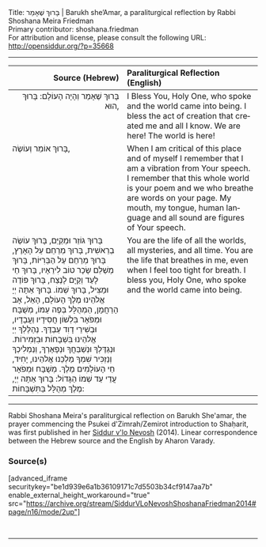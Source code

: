 <html>
<head></head>
<body>
Title: בָּרוּךְ שֶׁאָמַר | Barukh she’Amar, a paraliturgical reflection by Rabbi Shoshana Meira Friedman<br />
Primary contributor: shoshana.friedman<br />
For attribution and license, please consult the following URL: <a href="http://opensiddur.org/?p=35668">http://opensiddur.org/?p=35668</a>
<p />
<hr />

<table style="margin-left: auto;margin-right: auto;" class="draggable">
<thead><tr><th id="x" style="text-align: right;">Source (Hebrew)</th><th style="text-align: left;">Paraliturgical Reflection (English)</th></tr></thead>
<tbody>
<tr><td style="vertical-align:top;" width="46%">
<div class="liturgy" lang="he" style="text-align: right;">
בָּרוּךְ שֶׁאָמַר וְהָיָה הָעוֹלָם: 
בָּרוּךְ הוּא, 
</span></div></td>
 
<td style="vertical-align:top;">
<div class="english" lang="en">
I Bless You, Holy One, who spoke and the world came into being.
I bless the act of creation that created me and all I know.
We are here!  The world is here!  
</div></td></tr>


<tr><td style="vertical-align:top;">
<div class="liturgy" lang="he">
בָּרוּךְ אוֹמֵר וְעוֹשֶׂה, 
</span></div></td>
 
<td style="vertical-align:top;">
<div class="english" lang="en">
When I am critical of this place and of myself
I remember that I am a vibration from Your speech.
I remember that this whole world is your poem
and we who breathe are words on your page.
My mouth, my tongue, human language and all sound
are figures of Your speech.
</div></td></tr>


<tr><td style="vertical-align:top;">
<div class="liturgy" lang="he">
בָּרוּךְ גּוֹזֵר וּמְקַיֵּם, בָּרוּךְ עוֹשֶׂה בְרֵאשִׁית, בָּרוּךְ מְרַחֵם עַל הָאָרֶץ, בָּרוּךְ מְרַחֵם עַל הַבְּרִיּוֹת, בָּרוּךְ מְשַׁלֵּם שָׂכָר טוֹב לִירֵאָיו, בָּרוּךְ חַי לָעַד וְקַיָּם לָנֶצַח, בָּרוּךְ פּוֹדֶה וּמַצִּיל, בָּרוּךְ שְׁמוֹ. בָּרוּךְ אַתָּה יְיָ אֱלֹהֵינוּ מֶלֶךְ הָעוֹלָם, הָאֵל, אָב הָרַחֲמָן, הַמְהֻלָּל בְּפֶה עַמּוֹ, מְשֻׁבָּח וּמְפֹאָר בִּלְשׁוֹן חֲסִידָיו וַעֲבָדָיו, וּבְשִׁירֵי דָוִד עַבְדֶּךָ. נְהַלֶּלְךָ יְיָ אֱלהֵינוּ בִּשְׁבָחוֹת וּבִזְמִירוֹת. וּנְגַדֶּלְךָ וּנְשַׁבֵּחֲךָ וּנְפָאֶרְךָ, וְנַמְלִיכְךָ וְנַזְכִּיר שִׁמְךָ מַלְכֵּנוּ אֱלהֵינוּ, יָחִיד, חֵי הָעוֹלָמִים מֶלֶךְ. מְשֻׁבָּח וּמְפֹאָר עֲדֵי עַד שְׁמוֹ הַגָּדוֹל: בָּרוּךְ אַתָּה יְיָ, מֶלֶךְ מְהֻלָּל בַּתִּשְׁבָּחוֹת:
</span></div></td>
 
<td style="vertical-align:top;">
<div class="english" lang="en">
You are the life of all the worlds, all mysteries, and all time.
You are the life that breathes in me, even when I feel too tight for breath.
I bless you, Holy One, who spoke and the world came into being.
</div></td></tr>
</tbody></table>

<hr />

Rabbi Shoshana Meira's paraliturgical reflection on Barukh She'amar, the prayer commencing the Psukei d'Zimrah/Zemirot introduction to Shaḥarit, was first published in her <a href="/?p=9556">Siddur v'lo Nevosh</a> (2014). Linear correspondence between the Hebrew source and the English by Aharon Varady.

<h3>Source(s)</h3>

[advanced_iframe securitykey="be1d939e6a1b36109171c7d5503b34cf9147aa7b" enable_external_height_workaround="true" src="https://archive.org/stream/SiddurVLoNevoshShoshanaFriedman2014#page/n16/mode/2up"]

&nbsp;

<hr />

&nbsp;
</body>
</html>